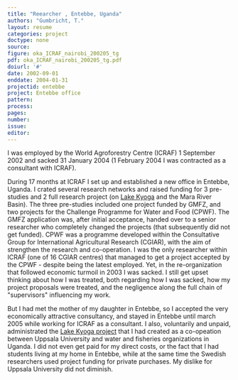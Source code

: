 ```yaml
---
title: "Reearcher , Entebbe, Uganda"
authors: "Gumbricht, T."
layout: resume
categories: project
doctype: none
source:
figure: oka_ICRAF_nairobi_200205_tg
pdf: oka_ICRAF_nairobi_200205_tg.pdf
doiurl: '#'
date: 2002-09-01
enddate: 2004-01-31
projectid: entebbe
project: Entebbe office
pattern:
process:
pages:
number:
issue:
editor:
---
```


I was employed by the World Agroforestry Centre (ICRAF) 1 September 2002 and sacked 31 January 2004 (1 February 2004 I was contracted as a consultant with ICRAF).

During 17 months at ICRAF I set up and established a new office in Entebbe, Uganda. I crated several research networks and raised funding for 3 pre-studies and 2 full research project (on [Lake Kyoga](../lakekyoga/) and the Mara River Basin). The three pre-studies included one project funded by GMFZ, and two projects for the Challenge Programme for Water and Food (CPWF). The GMFZ application was, after initial acceptance, handed over to a senior researcher who completely changed the projects (that subsequently did not get funded). CPWF was a programme developed within the Consultative Group for International Agricultural Research (CGIAR), with the aim of strengthen the research and co-operation. I was the only researcher within  ICRAF (one of 16 CGIAR centres) that managed to get a project accepted by the CPWF - despite being the latest employed. Yet, in the re-organization that followed economic turmoil in 2003 I was sacked. I still get upset thinking about how I was treated, both regarding how I was sacked, how my project proposals were treated, and the negligence along the full chain of "supervisors" influencing my work.

But I had met the mother of my daughter in Entebbe, so I accepted the very economically attractive consultancy, and stayed in Entebbe until march 2005 while working for ICRAF as a consultant. I also, voluntarily and unpaid, administrated the [Lake Kyoga project](../lakekyoga/) that I had created as a co-opeation between Uppsala University and water and fisheries organizations in Uganda. I did not even get paid for my direct costs, or the fact that I had students living at my home in Entebbe, while at the same time the Swedish researchers used project funding for private purchases. My dislike for Uppsala University did not diminish.
